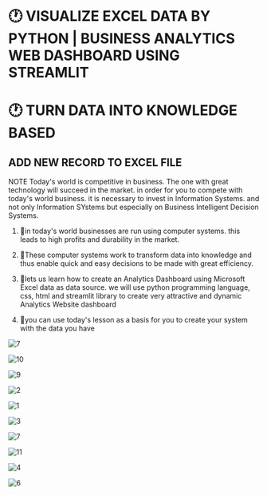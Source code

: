 # 🕐 VISUALIZE EXCEL DATA BY PYTHON  |  BUSINESS ANALYTICS WEB DASHBOARD USING STREAMLIT
 
# 🕐 TURN DATA INTO KNOWLEDGE BASED 

## ADD NEW RECORD TO EXCEL FILE 

NOTE Today's world is competitive in business. The one with great technology will succeed in the market. in order for you to compete with today's world business. it is necessary to invest in Information Systems. and not only Information SYstems but especially on Business Intelligent Decision Systems.

1. 📌in today's world businesses are run using computer systems. this leads to high profits and durability in the market.

2. 📌These computer systems work to transform data into knowledge and thus enable quick and easy decisions to be made with great efficiency.

3. 📌lets us learn how to create an Analytics Dashboard using Microsoft Excel data as data source. we will use python programming language, css, html and streamlit library to create very attractive and dynamic 
   Analytics Website dashboard

4. 📌you can use today's lesson as a basis for you to create your system with the data you have


 ![7](https://github.com/shamiraty/python_analytics_graph_excel-_with_add_data/assets/129072179/6a23a905-8172-48fb-8267-022b73734de2)

 ![10](https://github.com/shamiraty/python_analytics_graph_excel-_with_add_data/assets/129072179/798a7f89-c91d-4965-972e-f61eb0c70d22)

![9](https://github.com/shamiraty/python_analytics_graph_excel-_with_add_data/assets/129072179/352bd5c1-c2bc-492a-abde-3e55597d282c)

![2](https://github.com/shamiraty/python_analytics_graph_excel-_with_add_data/assets/129072179/5027488c-7d42-481b-9019-48acb1a50e21)

 ![1](https://github.com/shamiraty/python_analytics_graph_excel-_with_add_data/assets/129072179/584ff5a8-c115-42b7-888d-7c5d55fb504f)

 ![3](https://github.com/shamiraty/python_analytics_graph_excel-_with_add_data/assets/129072179/4a5b72ac-f3ce-4643-bd64-610ae0ade520)

 ![7](https://github.com/shamiraty/python_analytics_graph_excel-_with_add_data/assets/129072179/40244ff1-49cc-4c0d-9b40-98304916873e)
 
![11](https://github.com/shamiraty/python_analytics_graph_excel-_with_add_data/assets/129072179/95079848-bd48-48ef-aaa4-317dfbbaf769)

![4](https://github.com/shamiraty/python_analytics_graph_excel-_with_add_data/assets/129072179/000fa2d8-5d0a-422b-a3fa-457b9475c58e)

![6](https://github.com/shamiraty/python_analytics_graph_excel-_with_add_data/assets/129072179/9bb91a40-7575-43e9-ba5a-5d49d26ca58a)

